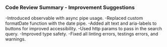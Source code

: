 ### Code Review Summary - Improvement Suggestions

-Introduced observable with async pipe usage.
-Replaced custom formatDate function with the date pipe.
-Added alt text and aria-labels to buttons for improved accessibility.
-Used http params to pass in the search query.
-Improved type safety.
-Fixed all linting errors, testings errors, and warnings.